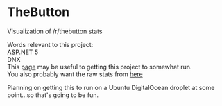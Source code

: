 # TheButton
Visualization of /r/thebutton stats

Words relevant to this project:  
ASP.NET 5  
DNX  
This [page](https://github.com/aspnet/home) may be useful to getting this project to somewhat run.  
You also probably want the raw stats from [here](https://github.com/reddit/thebutton-data/)

Planning on getting this to run on a Ubuntu DigitalOcean droplet at some point...so that's going to be fun.
